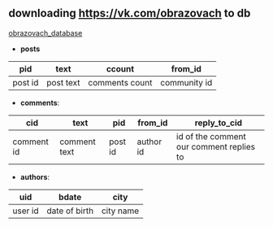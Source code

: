 ## downloading https://vk.com/obrazovach to db
[obrazovach_database](https://yadi.sk/d/IzRxDgrq3HEAF5)
 
- **posts**

| **pid** | text      | ccount         | from_id      |
|---------|-----------|----------------|--------------|
| post id | post text | comments count | community id |


- **comments**:

| **cid**   | text         | pid     | from_id   | reply_to_cid                            |
|-----------|--------------|---------|-----------|-----------------------------------------|
| comment id| comment text | post id | author id | id of the comment our comment replies to|


- **authors**:

| **uid** | bdate         | city      |
|---------|---------------|-----------|
| user id | date of birth | city name |
